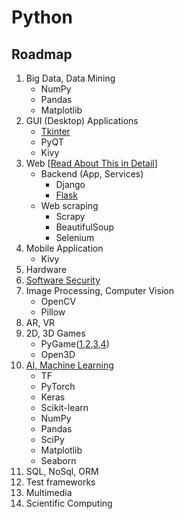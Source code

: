 # Python
## Roadmap

1. Big Data, Data Mining
   - NumPy
   - Pandas
   - Matplotlib
2. GUI (Desktop) Applications
   - [Tkinter](/lessons/python/modules/tkinter/README.md)
   - PyQT
   - Kivy
3. Web [[Read About This in Detail](/README-WEB.md)]
   - Backend (App, Services)
     - Django
     - [Flask](/exercises/02/web/)
   - Web scraping
     - Scrapy
     - BeautifulSoup
     - Selenium
4. Mobile Application
   - Kivy
5. Hardware
6. [Software Security](/README-SECURITY.md)
7. Image Processing, Computer Vision
   - OpenCV
   - Pillow
8. AR, VR
9. 2D, 3D Games
   - PyGame([1](/lessons/python/examples/simple-2d-game-part1.py),[2](/lessons/python/examples/simple-2d-game-part2.py),[3](/lessons/python/examples/simple-2d-game-part3.py),[4](/lessons/python/examples/simple-2d-game-part4.py))
   - Open3D
10. [AI, Machine Learning](/README-AI.md)
    - TF
    - PyTorch
    - Keras
    - Scikit-learn
    - NumPy
    - Pandas
    - SciPy
    - Matplotlib
    - Seaborn
11. SQL, NoSql, ORM
12. Test frameworks
13. Multimedia
14. Scientific Computing